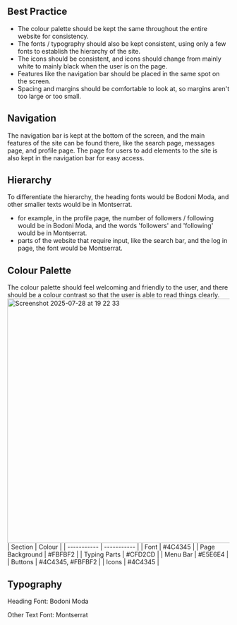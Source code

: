 ## Best Practice
- The colour palette should be kept the same throughout the entire website for consistency.
- The fonts / typography should also be kept consistent, using only a few fonts to establish the hierarchy of the site.
- The icons should be consistent, and icons should change from mainly white to mainly black when the user is on the page.
- Features like the navigation bar should be placed in the same spot on the screen.
- Spacing and margins should be comfortable to look at, so margins aren't too large or too small.

## Navigation
The navigation bar is kept at the bottom of the screen, and the main features of the site can be found there, like the search page, messages page, and profile page. The page for users to add elements to the site is also kept in the navigation bar for easy access.

## Hierarchy
To differentiate the hierarchy, the heading fonts would be Bodoni Moda, and other smaller texts would be in Montserrat.
- for example, in the profile page, the number of followers / following would be in Bodoni Moda, and the words 'followers' and 'following' would be in Montserrat.
- parts of the website that require input, like the search bar, and the log in page, the font would be Montserrat.

## Colour Palette
The colour palette should feel welcoming and friendly to the user, and there should be a colour contrast so that the user is able to read things clearly.
<img width="1473" height="554" alt="Screenshot 2025-07-28 at 19 22 33" src="https://github.com/user-attachments/assets/2126f2cd-7ab5-4969-886c-66c5fcd43c4e" />
| Section | Colour |
| ----------- | ----------- |
| Font | #4C4345 |
| Page Background | #FBFBF2 |
| Typing Parts | #CFD2CD |
| Menu Bar | #E5E6E4 |
| Buttons | #4C4345, #FBFBF2 |
| Icons | #4C4345 |

## Typography
Heading Font: Bodoni Moda

Other Text Font: Montserrat

